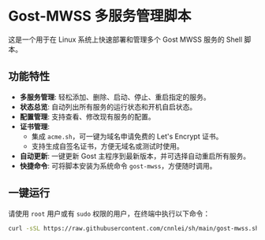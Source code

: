 # Gost-MWSS 多服务管理脚本

这是一个用于在 Linux 系统上快速部署和管理多个 Gost MWSS 服务的 Shell 脚本。

## 功能特性

-   **多服务管理**: 轻松添加、删除、启动、停止、重启指定的服务。
-   **状态总览**: 自动列出所有服务的运行状态和开机自启状态。
-   **配置管理**: 支持查看、修改现有服务的配置。
-   **证书管理**:
    -   集成 `acme.sh`，可一键为域名申请免费的 Let's Encrypt 证书。
    -   支持生成自签名证书，方便无域名或测试时使用。
-   **自动更新**: 一键更新 Gost 主程序到最新版本，并可选择自动重启所有服务。
-   **快捷命令**: 可将脚本安装为系统命令 `gost-mwss`，方便随时调用。

## 一键运行

请使用 `root` 用户或有 `sudo` 权限的用户，在终端中执行以下命令：

```bash
curl -sSL https://raw.githubusercontent.com/cnnlei/sh/main/gost-mwss.sh | sudo bash
```
